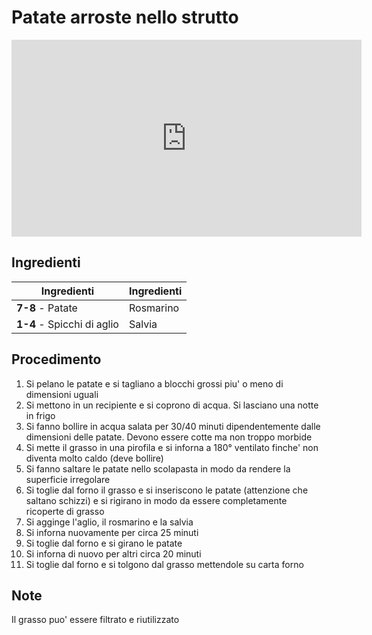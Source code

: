 # Patate arroste nello strutto

<p style="text-align:center;">
<iframe
  width="560"
  height="315"
  src="https://www.youtube.com/embed/xLRNHJlBLrQ"
  title="YouTube video player"
  frameborder="0"
  allow="accelerometer; autoplay; clipboard-write; encrypted-media; gyroscope; picture-in-picture; web-share"
  referrerpolicy="strict-origin-when-cross-origin"
  allowfullscreen
></iframe>
</p>

## Ingredienti

| Ingredienti                  | Ingredienti             |
| ---------------------------- | ----------------------- |
| **7-8** - Patate | Rosmarino |
| **1-4** - Spicchi di aglio | Salvia |

## Procedimento

1. Si pelano le patate e si tagliano a blocchi grossi piu' o meno di dimensioni uguali
2. Si mettono in un recipiente e si coprono di acqua. Si lasciano una notte in frigo
3. Si fanno bollire in acqua salata per 30/40 minuti dipendentemente dalle dimensioni delle patate. Devono essere cotte ma non troppo morbide
4. Si mette il grasso in una pirofila e si inforna a 180° ventilato finche' non diventa molto caldo (deve bollire)
5. Si fanno saltare le patate nello scolapasta in modo da rendere la superficie irregolare
6. Si toglie dal forno il grasso e si inseriscono le patate (attenzione che saltano schizzi) e si rigirano in modo da essere completamente ricoperte di grasso
7. Si agginge l'aglio, il rosmarino e la salvia
8. Si inforna nuovamente per circa 25 minuti
9. Si toglie dal forno e si girano le patate
10. Si inforna di nuovo per altri circa 20 minuti
11. Si toglie dal forno e si tolgono dal grasso mettendole su carta forno

## Note

Il grasso puo' essere filtrato e riutilizzato
